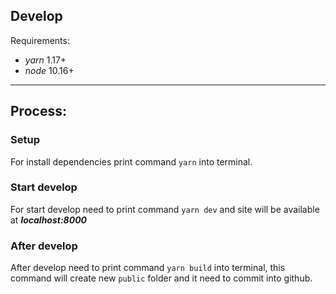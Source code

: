 ## Develop

Requirements: 

* *yarn* 1.17+
* *node* 10.16+
___
## Process:

### Setup

For install dependencies print command `yarn` into terminal.

### Start develop

For start develop need to print command `yarn dev` and site will be available at ***localhost:8000***

### After develop 

After develop need to print command `yarn build` into terminal, this command will create new `public` folder and it need to commit into github.
